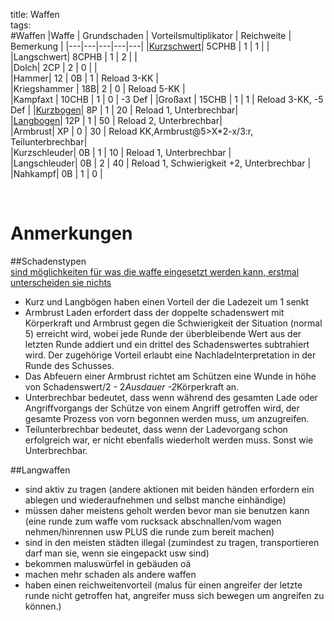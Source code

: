title: Waffen  
tags:   
#Waffen
|Waffe | Grundschaden | Vorteilsmultiplikator | Reichweite | Bemerkung |
|---|---|---|---|---|
|[Kurzschwert](shortsword)| 5CPHB | 1 | 1 |   |  
|Langschwert| 8CPHB | 1 | 2 |   |  
|Dolch|       2CP | 2 | 0  |   |  
|Hammer| 12 | 0B | 1 | Reload 3-KK |  
|Kriegshammer | 18B| 2 | 0  |  Reload 5-KK |  
|Kampfaxt | 10CHB | 1 | 0 | -3 Def |
|Großaxt | 15CHB | 1 | 1 | Reload 3-KK, -5 Def |
|[Kurzbogen](bows#shortbow)| 8P | 1 | 20 |   Reload 1, Unterbrechbar|  
|[Langbogen](bows#longbow)| 12P | 1 | 50 |   Reload 2, Unterbrechbar|  
|Armbrust| XP | 0 |  30 |  Reload KK,Armbrust@5>X*2-x/3:r, Teilunterbrechbar|  
|Kurzschleuder| 0B | 1 | 10 |  Reload 1, Unterbrechbar |  
|Langschleuder| 0B | 2 | 40 |  Reload 1, Schwierigkeit +2, Unterbrechbar |  
|Nahkampf| 0B | 1 | 0 |   
  
  
&nbsp;  

# Anmerkungen  
##Schadenstypen  
[sind möglichkeiten für was die waffe eingesetzt werden kann, erstmal unterscheiden sie nichts](damage)


* Kurz und Langbögen haben einen Vorteil der die Ladezeit um 1 senkt
* Armbrust Laden erfordert dass der doppelte schadenswert mit Körperkraft und Armbrust gegen die Schwierigkeit der Situation (normal 5) erreicht wird, wobei jede Runde der überbleibende Wert aus der letzten Runde addiert und ein drittel des Schadenswertes subtrahiert wird. Der zugehörige Vorteil erlaubt eine NachladeInterpretation in der Runde des Schusses.
* Das Abfeuern einer Armbrust richtet am Schützen eine Wunde in höhe von Schadenswert/2 - 2*Ausdauer -2*Körperkraft an.
* Unterbrechbar bedeutet, dass wenn während des gesamten Lade oder Angriffvorgangs der Schütze von einem Angriff getroffen wird, der gesamte Prozess von vorn begonnen werden muss, um anzugreifen.
* Teilunterbrechbar bedeutet, dass wenn der Ladevorgang schon erfolgreich war, er nicht ebenfalls wiederholt werden muss. Sonst wie Unterbrechbar.

##Langwaffen  
  
* sind aktiv zu tragen (andere aktionen mit beiden händen erfordern ein ablegen und wiederaufnehmen und selbst manche einhändige)
* müssen daher meistens geholt werden bevor man sie benutzen kann (eine runde zum waffe vom rucksack abschnallen/vom wagen nehmen/hinrennen usw PLUS die runde zum bereit machen)
* sind in den meisten städten illegal (zumindest zu tragen, transportieren darf man sie, wenn sie eingepackt usw sind)
* bekommen maluswürfel in gebäuden oä
* machen mehr schaden als andere waffen
* haben einen reichweitenvorteil (malus für einen angreifer der letzte runde nicht getroffen hat, angreifer muss sich bewegen um angreifen zu können.)